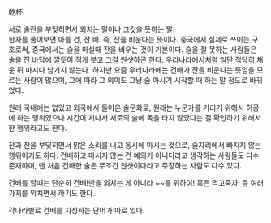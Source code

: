 乾杯

서로 술잔을 부딪히면서 외치는 말이나 그것을 뜻하는 말.  
한자를 풀어보면 마를 건, 잔 배. 즉, 잔을 비운다는 뜻이다. 중국에서 실제로 쓰이는 구호로써, 중국에서는 술을 마실때 잔을 비우는 것이
기본이다. 술을 잘 못하는 사람들은 술을 잔 바닥에 깔듯이 적게 붓고 그걸 원샷하곤 한다. 우리나라에서처럼 일단 적당히 채운 뒤 마시다
남기지 않는다. 하지만 요즘 우리나라에는 건배가 잔을 비운다는 뜻임을 모르는 사람이 많으며, 그에 따라 그 의미도 그냥 술 마시기 시작할 때
하는 말 정도로 바뀌었다.

원래 국내에는 없었고 외국에서 들어온 술문화로, 원래는 누군가를 기리기 위해서 허공에 하는 행위였으나 시간이 지나서 서로의 술에 독을 타지
않았다는 걸 확인하기 위해서 한 행위라고도 한다.

잔과 잔을 부딪히면서 맑은 소리를 내고 동시에 마시는 것으로, 술자리에서 빠지지 않는 행위이기도 하다. 건배하고 마시지 않는 건 예의가
아니다라고 생각하는 사람들도 다수 존재하며, 맨 처음 건배한 술은 무조건 원샷이다라고 주장하는 사람도 다수 있다.

건배를 할때는 단순히 건배!만을 외치는 게 아니라 ~~를 위하여! 혹은 먹고죽자! 등 여러가지를 외치면서 하기도 한다.

각나라별로 건배를 지칭하는 단어가 따로 있다.


